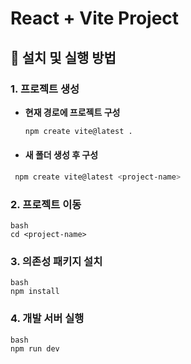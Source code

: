 # React + Vite Project

## 🚀 설치 및 실행 방법

### 1. 프로젝트 생성
- **현재 경로에 프로젝트 구성**
  ```bash
  npm create vite@latest .
  
- #### 새 폴더 생성 후 구성
 ```bash
  npm create vite@latest <project-name>
 ```

### 2. 프로젝트 이동
 ```
bash
cd <project-name>
 ```
### 3. 의존성 패키지 설치
 ```
bash
npm install
 ```
### 4. 개발 서버 실행
```
bash
npm run dev
```
